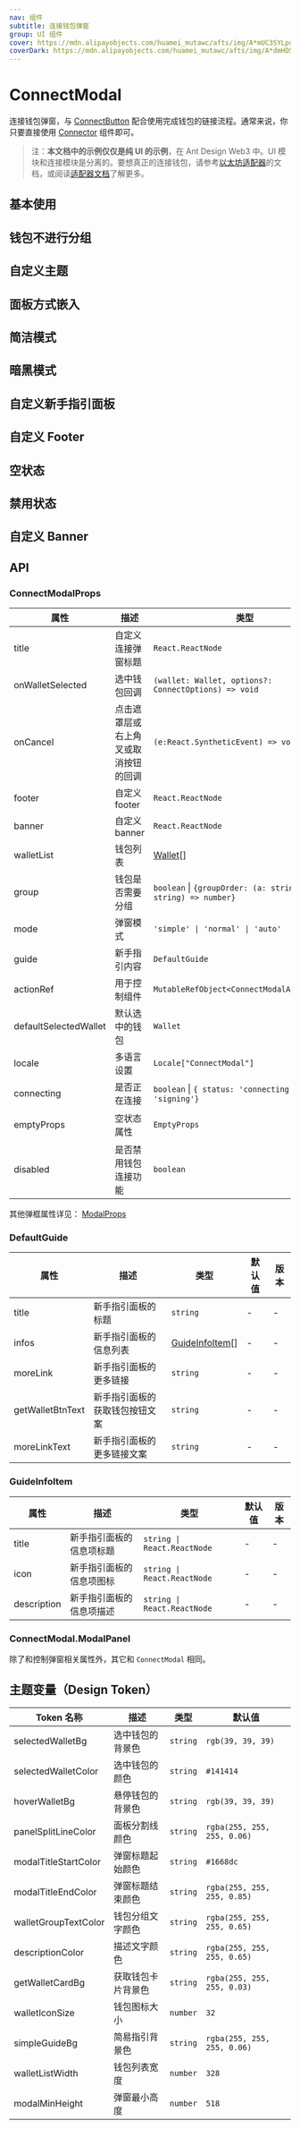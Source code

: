 ```yaml
---
nav: 组件
subtitle: 连接钱包弹窗
group: UI 组件
cover: https://mdn.alipayobjects.com/huamei_mutawc/afts/img/A*mUC3SYLpq0AAAAAAAAAAAAAADlrGAQ/original
coverDark: https://mdn.alipayobjects.com/huamei_mutawc/afts/img/A*dmHOSI_kdd0AAAAAAAAAAAAADlrGAQ/original
---
```


# ConnectModal

连接钱包弹窗，与 [ConnectButton](../connect-button/index.zh-CN.md) 配合使用完成钱包的链接流程。通常来说，你只要直接使用 [Connector](../connector/index.zh-CN.md) 组件即可。

> 注：**本文档中的示例仅仅是纯 UI 的示例**，在 Ant Design Web3 中。UI 模块和连接模块是分离的。要想真正的连接钱包，请参考[以太坊适配器](../ethereum/index.zh-CN.md)的文档，或阅读[适配器文档](../../../../docs/guide/adapter.zh-CN.md)了解更多。

## 基本使用

<code src="./demos/basic.tsx"></code>

## 钱包不进行分组

<code src="./demos/ungroupedBasic.tsx"></code>

## 自定义主题

<code src="./demos/theme.tsx"></code>

## 面板方式嵌入

<code src="./demos/panel.tsx"></code>

## 简洁模式

<code src="./demos/simple.tsx"></code>

## 暗黑模式

<code src="./demos/dark.tsx"></code>

## 自定义新手指引面板

<code src="./demos/customGuide.tsx"></code>

## 自定义 Footer

<code src="./demos/footer.tsx"></code>

## 空状态

<code src="./demos/empty.tsx"></code>

## 禁用状态

<code src="./demos/disabled.tsx"></code>

## 自定义 Banner

<code src="./demos/banner.tsx"></code>

## API

### ConnectModalProps

| 属性 | 描述 | 类型 | 默认值 | 版本 |
| --- | --- | --- | --- | --- |
| title | 自定义连接弹窗标题 | `React.ReactNode` | - | - |
| onWalletSelected | 选中钱包回调 | `(wallet: Wallet, options?: ConnectOptions) => void` | - | - |
| onCancel | 点击遮罩层或右上角叉或取消按钮的回调 | `(e:React.SyntheticEvent) => void` | - | - |
| footer | 自定义 footer | `React.ReactNode` | - | - |
| banner | 自定义 banner | `React.ReactNode` | - | - |
| walletList | 钱包列表 | [Wallet](./types#wallet)\[\] | - | - |
| group | 钱包是否需要分组 | `boolean` \| `{groupOrder: (a: string, b: string) => number}` | 有多个分组情况下为 `true` | - |
| mode | 弹窗模式 | `'simple' \| 'normal' \| 'auto'` | `'auto'` | - |
| guide | 新手指引内容 | `DefaultGuide` | [DefaultGuide](#defaultguide) | - |
| actionRef | 用于控制组件 | `MutableRefObject<ConnectModalActionType>` | - | - |
| defaultSelectedWallet | 默认选中的钱包 | `Wallet` | - | - |
| locale | 多语言设置 | `Locale["ConnectModal"]` | - | - |
| connecting | 是否正在连接 | `boolean` \| `{ status: 'connecting \| 'signing'}` | - | - |
| emptyProps | 空状态属性 | `EmptyProps` | `{image: Empty.PRESENTED_IMAGE_SIMPLE, description: "未发现任何钱包"}` | `1.18.0` |
| disabled | 是否禁用钱包连接功能 | `boolean` | `false` | `1.24.0` |

其他弹框属性详见： [ModalProps](https://ant.design/components/modal-cn#api)

### DefaultGuide

| 属性 | 描述 | 类型 | 默认值 | 版本 |
| --- | --- | --- | --- | --- |
| title | 新手指引面板的标题 | `string` | - | - |
| infos | 新手指引面板的信息列表 | [GuideInfoItem](#guideinfoitem)\[] | - | - |
| moreLink | 新手指引面板的更多链接 | `string` | - | - |
| getWalletBtnText | 新手指引面板的获取钱包按钮文案 | `string` | - | - |
| moreLinkText | 新手指引面板的更多链接文案 | `string` | - | - |

### GuideInfoItem

| 属性        | 描述                     | 类型                        | 默认值 | 版本 |
| ----------- | ------------------------ | --------------------------- | ------ | ---- |
| title       | 新手指引面板的信息项标题 | `string \| React.ReactNode` | -      | -    |
| icon        | 新手指引面板的信息项图标 | `string \| React.ReactNode` | -      | -    |
| description | 新手指引面板的信息项描述 | `string \| React.ReactNode` | -      | -    |

### ConnectModal.ModalPanel

除了和控制弹窗相关属性外，其它和 `ConnectModal` 相同。

## 主题变量（Design Token）

| Token 名称           | 描述               | 类型     | 默认值                      |
| -------------------- | ------------------ | -------- | --------------------------- |
| selectedWalletBg     | 选中钱包的背景色   | `string` | `rgb(39, 39, 39)`           |
| selectedWalletColor  | 选中钱包的颜色     | `string` | `#141414`                   |
| hoverWalletBg        | 悬停钱包的背景色   | `string` | `rgb(39, 39, 39)`           |
| panelSplitLineColor  | 面板分割线颜色     | `string` | `rgba(255, 255, 255, 0.06)` |
| modalTitleStartColor | 弹窗标题起始颜色   | `string` | `#1668dc`                   |
| modalTitleEndColor   | 弹窗标题结束颜色   | `string` | `rgba(255, 255, 255, 0.85)` |
| walletGroupTextColor | 钱包分组文字颜色   | `string` | `rgba(255, 255, 255, 0.65)` |
| descriptionColor     | 描述文字颜色       | `string` | `rgba(255, 255, 255, 0.65)` |
| getWalletCardBg      | 获取钱包卡片背景色 | `string` | `rgba(255, 255, 255, 0.03)` |
| walletIconSize       | 钱包图标大小       | `number` | `32`                        |
| simpleGuideBg        | 简易指引背景色     | `string` | `rgba(255, 255, 255, 0.06)` |
| walletListWidth      | 钱包列表宽度       | `number` | `328`                       |
| modalMinHeight       | 弹窗最小高度       | `number` | `518`                       |
